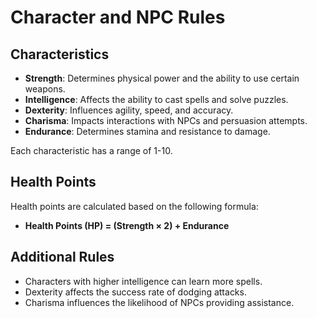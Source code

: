 # Character and NPC Rules

## Characteristics
- **Strength**: Determines physical power and the ability to use certain weapons.
- **Intelligence**: Affects the ability to cast spells and solve puzzles.
- **Dexterity**: Influences agility, speed, and accuracy.
- **Charisma**: Impacts interactions with NPCs and persuasion attempts.
- **Endurance**: Determines stamina and resistance to damage.

Each characteristic has a range of 1-10.

## Health Points
Health points are calculated based on the following formula:
- **Health Points (HP) = (Strength × 2) + Endurance**

## Additional Rules
- Characters with higher intelligence can learn more spells.
- Dexterity affects the success rate of dodging attacks.
- Charisma influences the likelihood of NPCs providing assistance.

